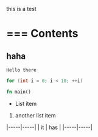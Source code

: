 
this is a test

===
Contents
===
haha
---

    Hello there


```cpp
for (int i = 0; i < 10; ++i)
```

```rs
fn main()
```

- List item

1. another list item

|-----|-----|
| it  | has |
|-----|-----|

